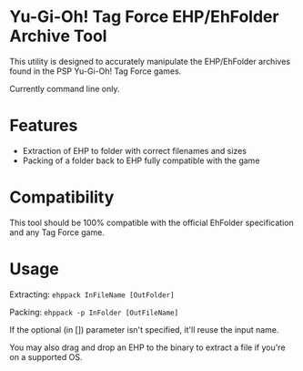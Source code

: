 # Yu-Gi-Oh! Tag Force EHP/EhFolder Archive Tool
This utility is designed to accurately manipulate the EHP/EhFolder archives found in the PSP Yu-Gi-Oh! Tag Force games.

Currently command line only.

# Features
- Extraction of EHP to folder with correct filenames and sizes
- Packing of a folder back to EHP fully compatible with the game

# Compatibility
This tool should be 100% compatible with the official EhFolder specification and any Tag Force game.

# Usage
Extracting: `ehppack InFileName [OutFolder]`

Packing: `ehppack -p InFolder [OutFileName]`

If the optional (in []) parameter isn't specified, it'll reuse the input name.

You may also drag and drop an EHP to the binary to extract a file if you're on a supported OS.

